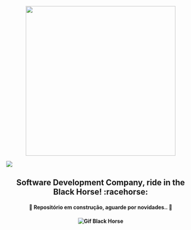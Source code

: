 <p align="center">
  <img height="400" src="https://user-images.githubusercontent.com/50464626/91626333-a61b8e00-e984-11ea-8c4e-65fd46026b25.png">
</p>

<a align="center" href="https://github.com/brunomarcosluz/Black-Horse-Stdio">
<img align="center" src="https://img.shields.io/static/v1?label=Brazilian&message=Company&color=019733&style=for-the-badge&logo=GHOST">
</a>


<h2 align="center"> <strong>Software Development Company, ride in the Black Horse!</strong> :racehorse: </h2>


<h4 align="center">
      🚧 Repositório em construção, aguarde por novidades.. 🚧
</h4>

<h4 align="center">
<img alt="Gif Black Horse" title="#RideInTheBlackHorse" src="https://i.imgur.com/1S1EZQB.gif">
</h4>